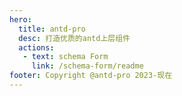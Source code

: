 ```yaml
---
hero:
  title: antd-pro
  desc: 打造优质的antd上层组件
  actions:
   - text: schema Form
     link: /schema-form/readme
footer: Copyright @antd-pro 2023-现在
---
```

